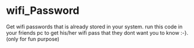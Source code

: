 # wifi_Password
Get wifi passwords that is already stored in your system. run this code in your friends pc to get his/her wifi pass that they dont want you to know :-}. (only for fun purpose)    
